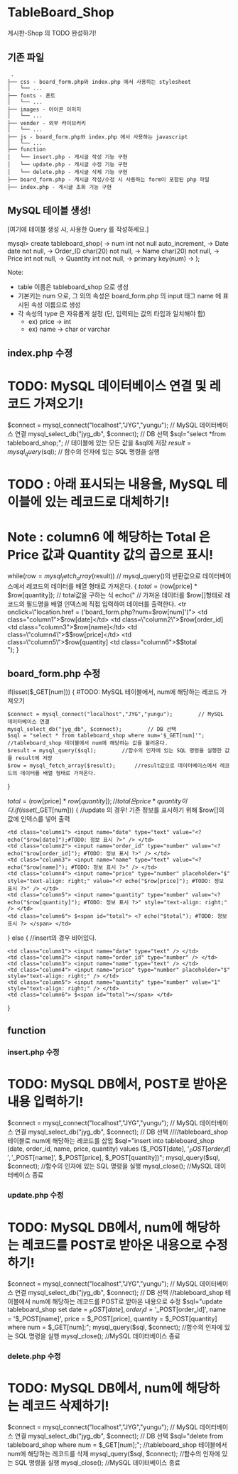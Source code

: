 # TableBoard_Shop
게시판-Shop 의 TODO 완성하기!

## 기존 파일
```
 .
├── css - board_form.php와 index.php 에서 사용하는 stylesheet
│   └── ...
├── fonts - 폰트
│   └── ...
├── images - 아이콘 이미지
│   └── ...
├── vender - 외부 라이브러리
│   └── ...
├── js - board_form.php와 index.php 에서 사용하는 javascript
│   └── ...
├── function
│   └── insert.php - 게시글 작성 기능 구현
│   └── update.php - 게시글 수정 기능 구현
│   └── delete.php - 게시글 삭제 기능 구현
├── board_form.php - 게시글 작성/수정 시 사용하는 form이 포함된 php 파일
├── index.php - 게시글 조회 기능 구현
```

## MySQL 테이블 생성!

[여기에 테이블 생성 시, 사용한 Query 를 작성하세요.]

mysql> create tableboard_shop(
    -> num int not null auto_increment,
    -> Date date not null,
    -> Order_ID char(20) not null,
    -> Name char(20) not null,
    -> Price int not null,
    -> Quantity int not null,
    -> primary key(num)
    -> );



Note: 
- table 이름은 tableboard_shop 으로 생성
- 기본키는 num 으로, 그 외의 속성은 board_form.php 의 input 태그 name 에 표시된 속성 이름으로 생성
- 각 속성의 type 은 자유롭게 설정 (단, 입력되는 값의 타입과 일치해야 함)
    - ex) price -> int
    - ex) name -> char or varchar
    
## index.php 수정
# TODO: MySQL 데이터베이스 연결 및 레코드 가져오기!

$connect = mysql_connect("localhost","JYG","yungu");  // MySQL 데이터베이스 연결
mysql_select_db("jyg_db", $connect);  // DB 선택
$sql="select *from tableboard_shop;";   // 테이블에 있는 모든 값을 &sql에 저장
$result=mysql_query($sql);   //  함수의 인자에 있는 SQL 명령을 실행



# TODO : 아래 표시되는 내용을, MySQL 테이블에 있는 레코드로 대체하기!
# Note : column6 에 해당하는 Total 은 Price 값과 Quantity 값의 곱으로 표시!

while($row=mysql_fetch_array($result))  // mysql_query()의 반환값으로 데이터베이스에서 레코드의 데이터를 배열 형태로 가져온다.
{
    $total = ($row[price] * $row[quantity]);  // total값을 구하는 식
    echo("                      // 가져온 데이터를 $row[]형태로 레코드의 필드명을 배열 인덱스에 직접 입력하여 데이터를 출력한다.
     <tr onclick=\"location.href = ('board_form.php?num=$row[num]')\">
        <td class=\"column1\">$row[date]</td>
        <td class=\"column2\">$row[order_id]</td>
        <td class=\"column3\">$row[name]</td>
        <td class=\"column4\">$$row[price]</td>
        <td class=\"column5\">$row[quantity]</td>
        <td class=\"column6\">$$total</td>
     </tr>                    
     ");
}



## board_form.php 수정
if(isset($_GET[num])) {
    #TODO: MySQL 테이블에서, num에 해당하는 레코드 가져오기
    
    $connect = mysql_connect("localhost","JYG","yungu");        // MySQL 데이터베이스 연결
    mysql_select_db("jyg_db", $connect);        // DB 선택
    $sql = "select * from tableboard_shop where num='$_GET[num]'";      //tableboard_shop 테이블에서 num에 해당하는 값을 불러온다.
    $result = mysql_query($sql);        //함수의 인자에 있는 SQL 명령을 실행한 값을 result에 저장
    $row = mysql_fetch_array($result);      //result값으로 데이터베이스에서 레코드의 데이터를 배열 형태로 가져온다.
}



$total = ($row[price] * $row[quantity]);        // total은 price * quantity이다.
if(isset($_GET[num])) { //update 의 경우!   기존 정보를 표시하기 위해 $row[]의 값에 인덱스를 넣어 출력
    
    <td class="column1"> <input name="date" type="text" value="<? echo("$row[date]");#TODO: 정보 표시 ?>" /> </td>
    <td class="column2"> <input name="order_id" type="number" value="<? echo("$row[order_id]"); #TODO: 정보 표시 ?>" /> </td>
    <td class="column3"> <input name="name" type="text" value="<?  echo("$row[name]"); #TODO: 정보 표시 ?>" /> </td>
    <td class="column4"> <input name="price" type="number" placeholder="$" style="text-align: right;" value="<? echo("$row[price]"); #TODO: 정보 표시 ?>" /> </td>
    <td class="column5"> <input name="quantity" type="number" value="<? echo("$row[quantity]"); #TODO: 정보 표시 ?>" style="text-align: right;" /> </td>
    <td class="column6"> $<span id="total"> <? echo("$total"); #TODO: 정보 표시 ?> </span> </td>
    
} else {        //insert의 경우  비어있다.
    
    <td class="column1"> <input name="date" type="text" /> </td>
    <td class="column2"> <input name="order_id" type="number" /> </td>
    <td class="column3"> <input name="name" type="text" /> </td>
    <td class="column4"> <input name="price" type="number" placeholder="$" style="text-align: right;" /> </td>
    <td class="column5"> <input name="quantity" type="number" value="1" style="text-align: right;" /> </td>
    <td class="column6"> $<span id="total"></span> </td>
    
}





## function
### insert.php 수정
# TODO: MySQL DB에서, POST로 받아온 내용 입력하기!

$connect = mysql_connect("localhost","JYG","yungu");        // MySQL 데이터베이스 연결
mysql_select_db("jyg_db", $connect);        // DB 선택
////tableboard_shop 테이블로 num에 해당하는 레코드를 삽입
$sql="insert into tableboard_shop (date, order_id, name, price, quantity) values ($_POST[date], '$_POST[order_id]', '$_POST[name]', $_POST[price], $_POST[quantity])";
mysql_query($sql, $connect);        //함수의 인자에 있는 SQL 명령을 실행
mysql_close();      //MySQL 데이터베이스 종료


### update.php 수정
# TODO: MySQL DB에서, num에 해당하는 레코드를 POST로 받아온 내용으로 수정하기!

$connect = mysql_connect("localhost","JYG","yungu");        // MySQL 데이터베이스 연결
mysql_select_db("jyg_db", $connect);        // DB 선택
//tableboard_shop 테이블에서 num에 해당하는 레코드를 POST로 받아온 내용으로 수정
$sql="update tableboard_shop set date = $_POST[date], order_id = '$_POST[order_id]', name = '$_POST[name]', price = $_POST[price], quantity = $_POST[quantity] where num = $_GET[num];";
mysql_query($sql, $connect);        //함수의 인자에 있는 SQL 명령을 실행
mysql_close();          //MySQL 데이터베이스 종료


### delete.php 수정
# TODO: MySQL DB에서, num에 해당하는 레코드 삭제하기!

$connect = mysql_connect("localhost","JYG","yungu");        // MySQL 데이터베이스 연결
mysql_select_db("jyg_db", $connect);        // DB 선택
$sql="delete from tableboard_shop where num = $_GET[num];";     //tableboard_shop 테이블에서 num에 해당하는 레코드를 삭제
mysql_query($sql, $connect);        //함수의 인자에 있는 SQL 명령을 실행
mysql_close();      //MySQL 데이터베이스 종료
